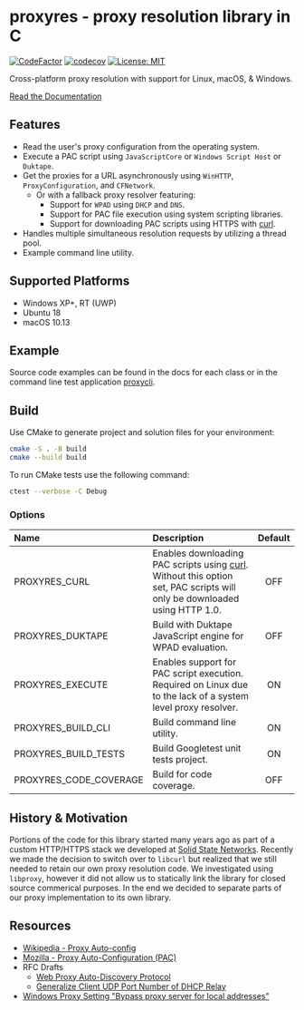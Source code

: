 # proxyres - proxy resolution library in C

[![CodeFactor](https://www.codefactor.io/repository/github/snxd/proxyres/badge)](https://www.codefactor.io/repository/github/snxd/proxyres) [![codecov](https://codecov.io/gh/snxd/proxyres/branch/master/graph/badge.svg?token=aBv603YArh)](https://codecov.io/gh/snxd/proxyres) [![License: MIT](https://img.shields.io/badge/license-MIT-lightgrey.svg)](https://github.com/snxd/proxyres/blob/master/LICENSE.md)

Cross-platform proxy resolution with support for Linux, macOS, & Windows.

[Read the Documentation](doc/README.md)

## Features

* Read the user's proxy configuration from the operating system.
* Execute a PAC script using `JavaScriptCore` or `Windows Script Host` or `Duktape`.
* Get the proxies for a URL asynchronously using `WinHTTP`, `ProxyConfiguration`, and `CFNetwork`.
  * Or with a fallback proxy resolver featuring:
    * Support for `WPAD` using `DHCP` and `DNS`.
    * Support for PAC file execution using system scripting libraries.
    * Support for downloading PAC scripts using HTTPS with [curl](https://github.com/curl/curl).
* Handles multiple simultaneous resolution requests by utilizing a thread pool.
* Example command line utility.

## Supported Platforms

* Windows XP+, RT (UWP)
* Ubuntu 18
* macOS 10.13

## Example

Source code examples can be found in the docs for each class or in the command line test application [proxycli](./test/proxycli.c).

## Build

Use CMake to generate project and solution files for your environment:

```bash
cmake -S . -B build
cmake --build build
```

To run CMake tests use the following command:

```bash
ctest --verbose -C Debug
```

### Options

|Name|Description|Default|
|:-|:-|:-:|
|PROXYRES_CURL|Enables downloading PAC scripts using [curl](https://github.com/curl/curl). Without this option set, PAC scripts will only be downloaded using HTTP 1.0.|OFF|
|PROXYRES_DUKTAPE|Build with Duktape JavaScript engine for WPAD evaluation.|OFF|
|PROXYRES_EXECUTE|Enables support for PAC script execution. Required on Linux due to the lack of a system level proxy resolver.|ON|
|PROXYRES_BUILD_CLI|Build command line utility.|ON|
|PROXYRES_BUILD_TESTS|Build Googletest unit tests project.|ON|
|PROXYRES_CODE_COVERAGE|Build for code coverage.|OFF|

## History & Motivation

Portions of the code for this library started many years ago as part of a custom HTTP/HTTPS stack we developed at [Solid State Networks](https://solidstatenetworks.com/). Recently we made the decision to switch over to `libcurl` but realized that we still needed to retain our own proxy resolution code. We investigated using `libproxy`, however it did not allow us to statically link the library for closed source commerical purposes. In the end we decided to separate parts of our proxy implementation to its own library.

## Resources

* [Wikipedia - Proxy Auto-config](https://en.wikipedia.org/wiki/Proxy_auto-config)
* [Mozilla - Proxy Auto-Configuration (PAC)](https://developer.mozilla.org/en-US/docs/Web/HTTP/Proxy_servers_and_tunneling/Proxy_Auto-Configuration_PAC_file)
* RFC Drafts
  * [Web Proxy Auto-Discovery Protocol](https://datatracker.ietf.org/doc/html/draft-ietf-wrec-wpad-01)
  * [Generalize Client UDP Port Number of DHCP Relay](https://datatracker.ietf.org/doc/html/draft-shen-dhc-client-port-00)
* [Windows Proxy Setting "Bypass proxy server for local addresses"](https://bugzilla.mozilla.org/show_bug.cgi?id=1028195#c14)
